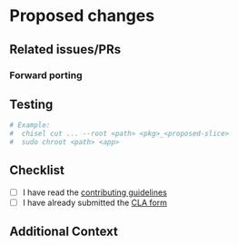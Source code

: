 # Proposed changes
<!-- Describe the changes proposed in this PR.

Provide good PR descriptions as the project maintainers aren't necessarily
familiar with the packages you are slicing.

We use conventional commits
(https://www.conventionalcommits.org/en/v1.0.0/#specification), so if not yet
specified in your commit messages, make sure you describe the type of change
being proposed in this PR (i.e. feat, test, fix, ci, chore, docs).
-->

## Related issues/PRs
<!-- If any -->

### Forward porting
<!-- This change MUST also be proposed to all newer, and still supported,
releases. List the corresponding PRs, or ignore if not applicable. -->

## Testing
<!-- Provide proof of testing and/or testing instructions, when applicable,
to help speed up the review process. -->

```bash
# Example:
#  chisel cut ... --root <path> <pkg>_<proposed-slice>
#  sudo chroot <path> <app>
```

## Checklist
<!-- Go over all the following points, and put an `x` in all the boxes
that apply. -->

* [ ] I have read the [contributing guidelines](
https://github.com/canonical/chisel-releases/blob/main/CONTRIBUTING.md)
* [ ] I have already submitted the [CLA form](
https://ubuntu.com/legal/contributors/agreement)

## Additional Context
<!-- If relevant -->